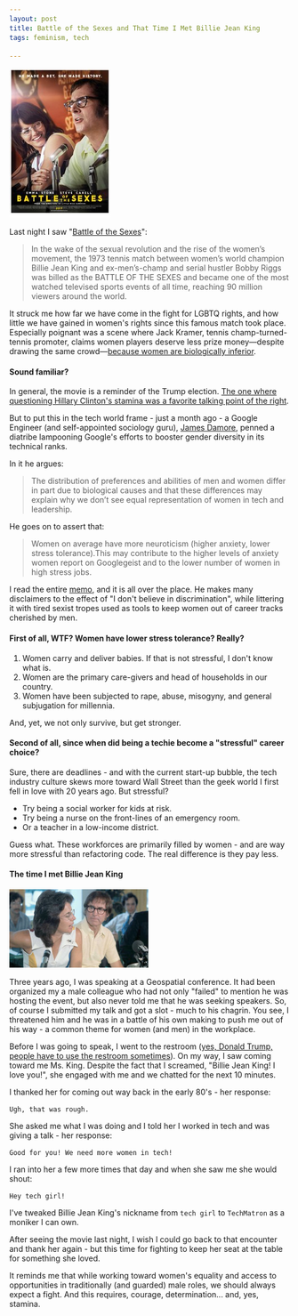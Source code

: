 ```yaml
---
layout: post  
title: Battle of the Sexes and That Time I Met Billie Jean King  
tags: feminism, tech

---
```


![](../images/battle.jpg)

Last night I saw "[Battle of the Sexes](http://www.foxsearchlight.com/battleofthesexes/)":

> In the wake of the sexual revolution and the rise of the women’s movement, the 1973 tennis match between women’s world champion Billie Jean King and ex-men’s-champ and serial hustler Bobby Riggs was billed as the BATTLE OF THE SEXES and became one of the most watched televised sports events of all time, reaching 90 million viewers around the world.
> 


It struck me how far we have come in the fight for LGBTQ rights, and how little we have gained in women's rights since this famous match took place. Especially poignant was a scene where Jack Kramer, tennis champ-turned-tennis promoter, claims women players deserve less prize money—despite drawing the same crowd—[because women are biologically inferior](http://www.slate.com/blogs/browbeat/2017/09/21/battle_of_the_sexes_reminders_of_the_2016_election.html).

#### Sound familiar?

In general, the movie is a reminder of the Trump election. [The one where questioning Hillary Clinton's stamina was a favorite talking point of the right](https://www.youtube.com/watch?v=33O7jg50FjE). 

But to put this in the tech world frame - just a month ago - a Google Engineer (and self-appointed sociology guru), [James Damore](https://www.gq.com/story/james-damore-kkk-names), penned a diatribe lampooning Google's efforts to booster gender diversity in its technical ranks.

In it he argues:

> The distribution of preferences and abilities of men and women differ in part due to biological causes and that these differences may explain why we don’t see equal representation of women in tech and leadership.

He goes on to assert that:

> Women on average have more neuroticism (higher anxiety, lower stress tolerance).This may contribute to the higher levels of anxiety women report on Googlegeist and to the lower number of women in high stress jobs.

I read the entire [memo](https://gizmodo.com/exclusive-heres-the-full-10-page-anti-diversity-screed-1797564320/amp), and it is all over the place. He makes many disclaimers to the effect of "I don't believe in discrimination", while littering it with tired sexist tropes used as tools to keep women out of career tracks cherished by men.

#### First of all, WTF? Women have lower stress tolerance? Really?

1. Women carry and deliver babies. If that is not stressful, I don't know what is.
2. Women are the primary care-givers and head of households in our country.
3. Women have been subjected to rape, abuse, misogyny, and general subjugation for millennia. 

And, yet, we not only survive, but get stronger. 

#### Second of all, since when did being a techie become a "stressful" career choice? 

Sure, there are deadlines - and with the current start-up bubble, the tech industry culture skews more toward Wall Street than the geek world I first fell in love with 20 years ago. But stressful? 

* Try being a social worker for kids at risk. 
* Try being a nurse on the front-lines of an emergency room. 
* Or a teacher in a low-income district. 

Guess what. These workforces are primarily filled by women - and are way more stressful than refactoring code. The real difference is they pay less. 

#### The time I met Billie Jean King 

![](../images/billie.jpg)

Three years ago, I was speaking at a Geospatial conference. It had been organized my a male colleague who had not only "failed" to mention he was hosting the event, but also never told me that he was seeking speakers. So, of course I submitted my talk and got a slot - much to his chagrin. You see, I threatened him and he was in a battle of his own making to push me out of his way - a common theme for women (and men) in the workplace.

Before I was going to speak, I went to the restroom ([yes, Donald Trump, people have to use the restroom sometimes](https://www.youtube.com/watch?v=1d3C3qrO_8Q)). On my way, I saw coming toward me Ms. King. Despite the fact that I screamed, "Billie Jean King! I love you!", she engaged with me and we chatted for the next 10 minutes. 

I thanked her for coming out way back in the early 80's - her response: 

	Ugh, that was rough. 
	
She asked me what I was doing and I told her I worked in tech and was giving a talk - her response:

	Good for you! We need more women in tech!
	
I ran into her a few more times that day and when she saw me she would shout:

	Hey tech girl!
	
I've tweaked Billie Jean King's nickname from ```tech girl``` to ```TechMatron``` as a moniker I can own.
	
After seeing the movie last night, I wish I could go back to that encounter and thank her again - but this time for fighting to keep her seat at the table for something she loved. 

It reminds me that while working toward women's equality and access to opportunities in traditionally (and guarded) male roles, we should always expect a fight. And this requires, courage, determination... and, yes, stamina. 

 


